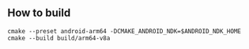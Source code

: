 ## How to build

```
cmake --preset android-arm64 -DCMAKE_ANDROID_NDK=$ANDROID_NDK_HOME
cmake --build build/arm64-v8a
```